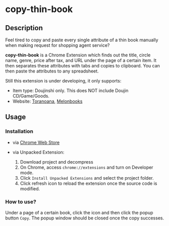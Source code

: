 # copy-thin-book

## Description
Feel tired to copy and paste every single attribute of a thin book manually 
when making request for shopping agent service?

**copy-thin-book** is a Chrome Extension which finds out the title, circle name, genre, 
price after tax, and URL under the page of a certain item. 
It then separates these attributes with tabs and copies to clipboard. 
You can then paste the attributes to any spreadsheet.

Still this extension is under developing, it only supports:
* Item type: Doujinshi only. This does NOT include Doujin CD/Game/Goods.
* Website:
 [Toranoana](https://www.toranoana.jp/),
 [Melonbooks](https://www.melonbooks.co.jp/)

## Usage

### Installation

* via [Chrome Web Store](https://chrome.google.com/webstore/detail/copy-thin-book/lpioakbgahcliooefppgddhbdgiapcak)

* via Unpacked Extension:

    1. Download project and decompress
    2. On Chrome, access `chrome://extensions` and turn on Developer mode.
    3. Click `Install Unpacked Extensions` and select the project folder.
    4. Click refresh icon to reload the extension once the source code is modified.



### How to use?
Under a page of a certain book, click the icon and then click the popup button `Copy`. 
The popup window should be closed once the copy successes.